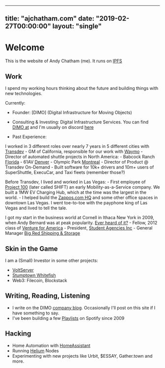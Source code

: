 
---
title: "ajchatham.com"
date: "2019-02-27T00:00:00"
layout: "single"
---

# Welcome
This is the website of Andy Chatham (me). It runs on [IPFS](https://ipfs.io)

## Work

I spend my working hours thinking about the future and building things with new technologies. 

Currently: 
- Founder: [DIMO] (Digital Infrastructure for Moving Objects) 
- Consulting & Investing: Digital Infrastructure Services. 
You can find [DIMO at](https://dimo.zone/) and I'm usually on discord [here](https://discord.gg/Z9CU95umM9)

- Past Experience: 

I worked in 3 different roles over nearly 7 years in 5 different cities with [Transdev](https://www.transdev.com/en/)
	- GM of California, responsible for our work with [Waymo](https://waymo.com/) 
	- Director of automated shuttle projects in North America:
		- Babcock Ranch [Florida](https://www.forbes.com/sites/johnmcmanus/2018/10/22/in-autonomous-vehicles-future-garages-go-away-heres-10-big-re-impacts/#5855e23e4dc0)
		- 61AV [Denver](https://www.rtd-denver.com/projects/61av)
		- Olympic Park [Montreal](https://nextcity.org/daily/entry/autonomous-shuttles-passenger-service-montreal)
	- Director of Product @ Transdev On-Demand
		- Built software for 10k+ drivers and 10m+ users of SuperShuttle, ExecuCar, and Taxi fleets (remember those?) 

Before Transdev, I lived and worked in Las Vegas: 
	- First employee of [Project 100](https://www.bloomberg.com/news/articles/2014-03-04/las-vegas-of-all-places-may-be-about-to-reinvent-car-ownership) (later called SHIFT) an early Mobility-as-a-Service company. We built a 1MW EV Charging Hub, which at the time was the largest in the world. 
	- I helped build the [Zappos.com HQ](https://officesnapshots.com/2013/12/16/new-zappos-downtown-las-vegas-headquarters/) and some other office spaces in downtown Las Vegas. I went toe-to-toe with the payphone king of Las Vegas and lived to tell the tale. 

I got my start in the business world at Cornell in Ithaca New York in 2009, when Andy Bernard was at peak popularity. [Ever heard of it?](https://www.youtube.com/watch?v=rKSti1O0Bio)
	- Fellow, 2012 class of [Venture for America](https://ventureforamerica.org/) 
	- President, [Student Agencies Inc](https://www.studentagencies.com/)
	- General Manager [Big Red Shipping & Storage](https://www.bigredboxes.com/)

 
 
## Skin in the Game
I am a (Small) Investor in some other projects: 
- [VoltServer](https://voltserver.com/)
- [Stumptown Whitefish](http://www.stumptowninnofwhitefish.com/)
- Web3: Filecoin, Blockstack

## Writing, Reading, Listening
- I  write on the DIMO [company blog](https://dimo.zone/writing/). Occasionally I'll post on this site if I have something to say. 
- I've been building a few [Playlists](https://open.spotify.com/user/125411272) on Spotify since 2009 

## Hacking
- Home Automation with [HomeAssistant](https://www.home-assistant.io/)
- Running [Helium](https://www.helium.com/technology) Nodes 
- Experimenting with new projects like Urbit, $ESSAY, Gather.town and more. 


